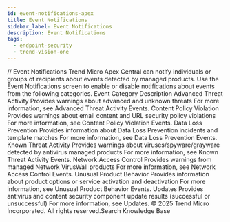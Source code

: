 ```yaml
---
id: event-notifications-apex
title: Event Notifications
sidebar_label: Event Notifications
description: Event Notifications
tags:
  - endpoint-security
  - trend-vision-one
---
```


/*<![CDATA[*/ $('#title').html($('meta[name=map-description]').attr('content')); /*]]>*/ Event Notifications Trend Micro Apex Central can notify individuals or groups of recipients about events detected by managed products. Use the Event Notifications screen to enable or disable notifications about events from the following categories. Event Category Description Advanced Threat Activity Provides warnings about advanced and unknown threats For more information, see Advanced Threat Activity Events. Content Policy Violation Provides warnings about email content and URL security policy violations For more information, see Content Policy Violation Events. Data Loss Prevention Provides information about Data Loss Prevention incidents and template matches For more information, see Data Loss Prevention Events. Known Threat Activity Provides warnings about viruses/spyware/grayware detected by antivirus managed products For more information, see Known Threat Activity Events. Network Access Control Provides warnings from managed Network VirusWall products For more information, see Network Access Control Events. Unusual Product Behavior Provides information about product options or service activation and deactivation For more information, see Unusual Product Behavior Events. Updates Provides antivirus and content security component update results (successful or unsuccessful) For more information, see Updates. © 2025 Trend Micro Incorporated. All rights reserved.Search Knowledge Base